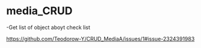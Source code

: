 # media_CRUD

-Get list of object aboyt check list 


https://github.com/Teodorow-Y/CRUD_MediaA/issues/1#issue-2324391983
